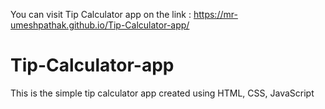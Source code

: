 You can visit Tip Calculator app on the link : https://mr-umeshpathak.github.io/Tip-Calculator-app/

# Tip-Calculator-app
This is the simple tip calculator app created using HTML, CSS, JavaScript
